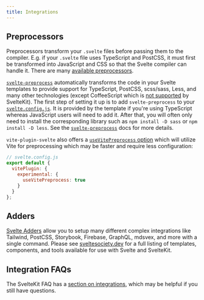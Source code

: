 ```yaml
---
title: Integrations
---
```


## Preprocessors

Preprocessors transform your `.svelte` files before passing them to the compiler. E.g. if your `.svelte` file uses TypeScript and PostCSS, it must first be transformed into JavaScript and CSS so that the Svelte compiler can handle it. There are many [available preprocessors](https://sveltesociety.dev/tools#preprocessors).

[`svelte-preprocess`](https://github.com/sveltejs/svelte-preprocess) automatically transforms the code in your Svelte templates to provide support for TypeScript, PostCSS, scss/sass, Less, and many other technologies (except CoffeeScript which is [not supported](https://github.com/sveltejs/kit/issues/2920#issuecomment-996469815) by SvelteKit). The first step of setting it up is to add `svelte-preprocess` to your [`svelte.config.js`](/docs/configuration). It is provided by the template if you're using TypeScript whereas JavaScript users will need to add it. After that, you will often only need to install the corresponding library such as `npm install -D sass` or `npm install -D less`. See the [`svelte-preprocess`](https://github.com/sveltejs/svelte-preprocess) docs for more details.

`vite-plugin-svelte` also offers a [`useVitePreprocess` option](https://github.com/sveltejs/vite-plugin-svelte/blob/main/docs/config.md#usevitepreprocess) which will utilize Vite for preprocessing which may be faster and require less configuration:

```js
// svelte.config.js
export default {
  vitePlugin: {
    experimental: {
      useVitePreprocess: true
    }
  }
};
```

## Adders

[Svelte Adders](https://sveltesociety.dev/templates#adders) allow you to setup many different complex integrations like Tailwind, PostCSS, Storybook, Firebase, GraphQL, mdsvex, and more with a single command. Please see [sveltesociety.dev](https://sveltesociety.dev/) for a full listing of templates, components, and tools available for use with Svelte and SvelteKit.

## Integration FAQs

The SvelteKit FAQ has a [section on integrations](/faq#integrations), which may be helpful if you still have questions.
